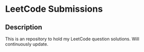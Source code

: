 # LeetCode Submissions

## Description

This is an repository to hold my LeetCode question solutions. Will continuously update.